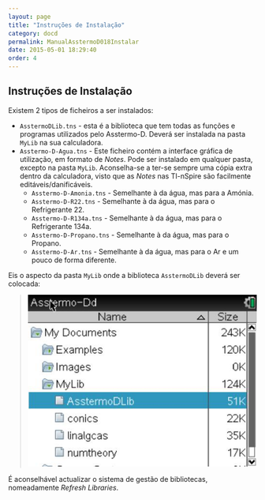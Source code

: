 ```yaml
---
layout: page
title: "Instruções de Instalação"
category: docd
permalink: ManualAsstermoD018Instalar
date: 2015-05-01 18:29:40
order: 4
---
```


## Instruções de Instalação

Existem 2 tipos de ficheiros a ser instalados:

  * `AsstermoDLib.tns` - esta é a biblioteca que tem todas as funções e programas utilizados pelo Asstermo-D. Deverá ser instalada na pasta `MyLib` na sua calculadora.
  * `Asstermo-D-Agua.tns` - Este ficheiro contém a interface gráfica de utilização, em formato de _Notes_. Pode ser instalado em qualquer pasta, excepto na pasta `MyLib`. Aconselha-se a ter-se sempre uma cópia extra dentro da calculadora, visto que as _Notes_ nas TI-nSpire são facilmente editáveis/danificáveis.
     * `Asstermo-D-Amonia.tns` - Semelhante à da água, mas para a Amónia.
     * `Asstermo-D-R22.tns` - Semelhante à da água, mas para o Refrigerante 22.
     * `Asstermo-D-R134a.tns` - Semelhante à da água, mas para o Refrigerante 134a.
     * `Asstermo-D-Propano.tns` - Semelhante à da água, mas para o Propano.
     * `Asstermo-D-Ar.tns` - Semelhante à da água, mas para o Ar e um pouco de forma diferente.

Eis o aspecto da pasta `MyLib` onde a biblioteca `AsstermoDLib` deverá ser colocada:

> ![/imgD018/MyLib.jpg](/imgD018/MyLib.jpg)

É aconselhável actualizar o sistema de gestão de bibliotecas, nomeadamente _Refresh Libraries_.
